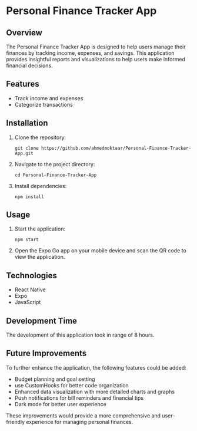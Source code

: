 # Personal Finance Tracker App

## Overview
The Personal Finance Tracker App is designed to help users manage their finances by tracking income, expenses, and savings. This application provides insightful reports and visualizations to help users make informed financial decisions.

## Features
- Track income and expenses
- Categorize transactions

## Installation
1. Clone the repository:
    ```
    git clone https://github.com/ahmedmoktaar/Personal-Finance-Tracker-App.git
    ```
2. Navigate to the project directory:
    ```
    cd Personal-Finance-Tracker-App
    ```
3. Install dependencies:
    ```
    npm install
    ```

## Usage
1. Start the application:
    ```
    npm start
    ```
2. Open the Expo Go app on your mobile device and scan the QR code to view the application.

## Technologies
- React Native
- Expo
- JavaScript

## Development Time
The development of this application took in range of 8 hours. 

## Future Improvements
To further enhance the application, the following features could be added:

- Budget planning and goal setting
- use CustomHooks for better code organization
- Enhanced data visualization with more detailed charts and graphs
- Push notifications for bill reminders and financial tips
- Dark mode for better user experience

These improvements would provide a more comprehensive and user-friendly experience for managing personal finances.

